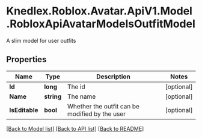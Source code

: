 # Knedlex.Roblox.Avatar.ApiV1.Model.RobloxApiAvatarModelsOutfitModel
A slim model for user outfits

## Properties

Name | Type | Description | Notes
------------ | ------------- | ------------- | -------------
**Id** | **long** | The id | [optional] 
**Name** | **string** | The name | [optional] 
**IsEditable** | **bool** | Whether the outfit can be modified by the user | [optional] 

[[Back to Model list]](../README.md#documentation-for-models) [[Back to API list]](../README.md#documentation-for-api-endpoints) [[Back to README]](../README.md)

